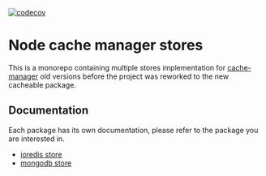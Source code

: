 [![codecov](https://codecov.io/gh/Tirke/node-cache-manager-stores/branch/main/graph/badge.svg?token=8B6YUE99N3)](https://codecov.io/gh/Tirke/node-cache-manager-stores)

# Node cache manager stores

This is a monorepo containing multiple stores implementation for [cache-manager](https://github.com/node-cache-manager/node-cache-manager) old versions before the project was reworked to the new cacheable package.

## Documentation

Each package has its own documentation, please refer to the package you are interested in.

- [ioredis store](packages/node-cache-manager-ioredis/README.md)
- [mongodb store](packages/node-cache-manager-mongodb/README.md)

